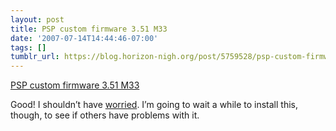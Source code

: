 ```yaml
---
layout: post
title: PSP custom firmware 3.51 M33
date: '2007-07-14T14:44:46-07:00'
tags: []
tumblr_url: https://blog.horizon-nigh.org/post/5759528/psp-custom-firmware-351-m33
---
```

[PSP custom firmware 3.51 M33](http://psp-news.dcemu.co.uk/psp-custom-firmware-v3-51-m33-68592.html)  

Good! I shouldn’t have [worried](/2007/07/02/author-of-psp-open-edition-firmware-ceases.html). I’m going to wait a while to install this, though, to see if others have problems with it.

